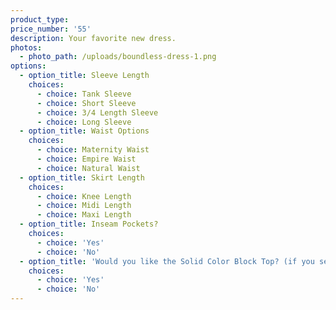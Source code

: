 ```yaml
---
product_type:
price_number: '55'
description: Your favorite new dress.
photos:
  - photo_path: /uploads/boundless-dress-1.png
options:
  - option_title: Sleeve Length
    choices:
      - choice: Tank Sleeve
      - choice: Short Sleeve
      - choice: 3/4 Length Sleeve
      - choice: Long Sleeve
  - option_title: Waist Options
    choices:
      - choice: Maternity Waist
      - choice: Empire Waist
      - choice: Natural Waist
  - option_title: Skirt Length
    choices:
      - choice: Knee Length
      - choice: Midi Length
      - choice: Maxi Length
  - option_title: Inseam Pockets?
    choices:
      - choice: 'Yes'
      - choice: 'No'
  - option_title: 'Would you like the Solid Color Block Top? (if you select "no" your dress will be all main fabric)'
    choices:
      - choice: 'Yes'
      - choice: 'No'
---
```

